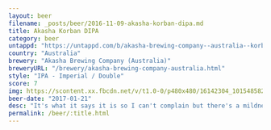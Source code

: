 ```yaml
---
layout: beer
filename: _posts/beer/2016-11-09-akasha-korban-dipa.md
title: Akasha Korban DIPA
category: beer
untappd: "https://untappd.com/b/akasha-brewing-company--australia--korben-d--double-ipa/1336956"
country: "Australia"
brewery: "Akasha Brewing Company (Australia)"
breweryURL: "/brewery/akasha-brewing-company-australia.html"
style: "IPA - Imperial / Double"
score: 7
img: https://scontent.xx.fbcdn.net/v/t1.0-0/p480x480/16142304_10154858217413745_3235979836318467031_n.jpg?oh=8952aaa485e81983896a8047d409e5ea&oe=5B001574
beer-date: "2017-01-21"
desc: "It's what it says it is so I can't complain but there's a mildness that leaves me wanting.  Neither a great hop profile nor a punch in the face. Perhaps if I got a pint it would have been better"
permalink: /beer/:title.html
---
```

